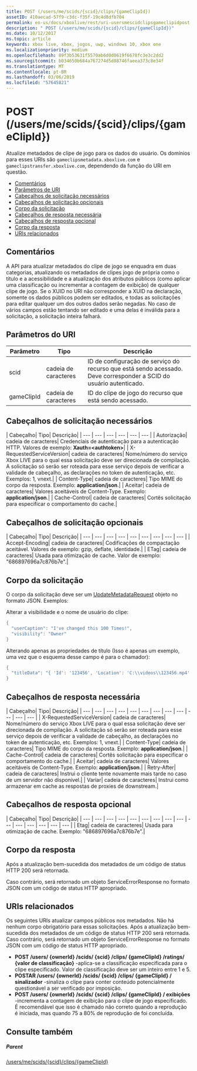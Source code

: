 ```yaml
---
title: POST (/users/me/scids/{scid}/clips/{gameClipId})
assetID: 410aecad-57f9-c3dc-f35f-19c4d8dfb704
permalink: en-us/docs/xboxlive/rest/uri-usersmescidclipsgameclipidpost.html
description: " POST (/users/me/scids/{scid}/clips/{gameClipId})"
ms.date: 10/12/2017
ms.topic: article
keywords: xbox live, xbox, jogos, uwp, windows 10, xbox one
ms.localizationpriority: medium
ms.openlocfilehash: 89f3b53631f5570ab6d0d0619f6678fc3e3c2dd2
ms.sourcegitcommit: b034650b684a767274d5d88746faeea373c8e34f
ms.translationtype: MT
ms.contentlocale: pt-BR
ms.lasthandoff: 03/06/2019
ms.locfileid: "57645821"
---
```

# <a name="post-usersmescidsscidclipsgameclipid"></a>POST (/users/me/scids/{scid}/clips/{gameClipId})
Atualize metadados de clipe de jogo para os dados do usuário. Os domínios para esses URIs são `gameclipsmetadata.xboxlive.com` e `gameclipstransfer.xboxlive.com`, dependendo da função do URI em questão.
 
  * [Comentários](#ID4EX)
  * [Parâmetros de URI](#ID4EAB)
  * [Cabeçalhos de solicitação necessários](#ID4ELB)
  * [Cabeçalhos de solicitação opcionais](#ID4EXD)
  * [Corpo da solicitação](#ID4EAF)
  * [Cabeçalhos de resposta necessária](#ID4EVF)
  * [Cabeçalhos de resposta opcional](#ID4EJAAC)
  * [Corpo da resposta](#ID4EJBAC)
  * [URIs relacionados](#ID4EWBAC)
 
<a id="ID4EX"></a>

 
## <a name="remarks"></a>Comentários
 
A API para atualizar metadados do clipe de jogo se enquadra em duas categorias, atualizando os metadados de clipes jogo de própria como o título e a acessibilidade e a atualização dos atributos públicos (como aplicar uma classificação ou incrementar a contagem de exibição) de qualquer clipe de jogo. Se o XUID no URI não corresponder a XUID na declaração, somente os dados públicos podem ser editados, e todas as solicitações para editar qualquer um dos outros dados serão negadas. No caso de vários campos estão tentando ser editado e uma delas é inválida para a solicitação, a solicitação inteira falhará.
  
<a id="ID4EAB"></a>

 
## <a name="uri-parameters"></a>Parâmetros do URI
 
| Parâmetro| Tipo| Descrição| 
| --- | --- | --- | 
| scid| cadeia de caracteres| ID de configuração de serviço do recurso que está sendo acessado. Deve corresponder a SCID do usuário autenticado.| 
| gameClipId| cadeia de caracteres| ID do clipe de jogo do recurso que está sendo acessado.| 
  
<a id="ID4ELB"></a>

 
## <a name="required-request-headers"></a>Cabeçalhos de solicitação necessários
 
| Cabeçalho| Tipo| Descrição| 
| --- | --- | --- | --- | --- | --- | 
| Autorização| cadeia de caracteres| Credenciais de autenticação para a autenticação HTTP. Valores de exemplo: <b>Xauth=&lt;authtoken></b>| 
| X-RequestedServiceVersion| cadeia de caracteres| Nome/número do serviço Xbox LIVE para o qual essa solicitação deve ser direcionada de compilação. A solicitação só serão ser roteada para esse serviço depois de verificar a validade de cabeçalho, as declarações no token de autenticação, etc. Exemplos: 1, vnext.| 
| Content-Type| cadeia de caracteres| Tipo MIME do corpo da resposta. Exemplo: <b>application/json</b>.| 
| Aceitar| cadeia de caracteres| Valores aceitáveis de Content-Type. Exemplo: <b>application/json</b>.| 
| Cache-Control| cadeia de caracteres| Cortês solicitação para especificar o comportamento do cache.| 
  
<a id="ID4EXD"></a>

 
## <a name="optional-request-headers"></a>Cabeçalhos de solicitação opcionais
 
| Cabeçalho| Tipo| Descrição| 
| --- | --- | --- | --- | --- | --- | --- | --- | --- | 
| Accept-Encoding| cadeia de caracteres| Codificações de compactação aceitável. Valores de exemplo: gzip, deflate, identidade.| 
| ETag| cadeia de caracteres| Usada para otimização de cache. Valor de exemplo: "686897696a7c876b7e".| 
  
<a id="ID4EAF"></a>

 
## <a name="request-body"></a>Corpo da solicitação
 
O corpo da solicitação deve ser um [UpdateMetadataRequest](../../json/json-updatemetadatarequest.md) objeto no formato JSON. Exemplos:
 
Alterar a visibilidade e o nome de usuário do clipe:
 

```cpp
{
  "userCaption": "I've changed this 100 Times!",
  "visibility": "Owner"
}

```

 
Alterando apenas as propriedades de título (Isso é apenas um exemplo, uma vez que o esquema desse campo é para o chamador):
 

```cpp
{
  "titleData": "{ 'Id': '123456', 'Location': 'C:\\videos\\123456.mp4' }"
}

```

  
<a id="ID4EVF"></a>

 
## <a name="required-response-headers"></a>Cabeçalhos de resposta necessária
 
| Cabeçalho| Tipo| Descrição| 
| --- | --- | --- | --- | --- | --- | --- | --- | --- | --- | --- | --- | 
| X-RequestedServiceVersion| cadeia de caracteres| Nome/número do serviço Xbox LIVE para o qual essa solicitação deve ser direcionada de compilação. A solicitação só serão ser roteada para esse serviço depois de verificar a validade de cabeçalho, as declarações no token de autenticação, etc. Exemplos: 1, vnext.| 
| Content-Type| cadeia de caracteres| Tipo MIME do corpo da resposta. Exemplo: <b>application/json</b>.| 
| Cache-Control| cadeia de caracteres| Cortês solicitação para especificar o comportamento do cache.| 
| Aceitar| cadeia de caracteres| Valores aceitáveis de Content-Type. Exemplo: <b>application/json</b>.| 
| Retry-After| cadeia de caracteres| Instrui o cliente tente novamente mais tarde no caso de um servidor não disponível.| 
| Variar| cadeia de caracteres| Instrui como armazenar em cache as respostas de proxies de downstream.| 
  
<a id="ID4EJAAC"></a>

 
## <a name="optional-response-headers"></a>Cabeçalhos de resposta opcional
 
| Cabeçalho| Tipo| Descrição| 
| --- | --- | --- | --- | --- | --- | --- | --- | --- | --- | --- | --- | --- | --- | --- | 
| Etag| cadeia de caracteres| Usada para otimização de cache. Exemplo: "686897696a7c876b7e".| 
  
<a id="ID4EJBAC"></a>

 
## <a name="response-body"></a>Corpo da resposta
 
Após a atualização bem-sucedida dos metadados de um código de status HTTP 200 será retornada.
 
Caso contrário, será retornado um objeto ServiceErrorResponse no formato JSON com um código de status HTTP apropriado.
  
<a id="ID4EWBAC"></a>

 
## <a name="related-uris"></a>URIs relacionados
 
Os seguintes URIs atualizar campos públicos nos metadados. Não há nenhum corpo obrigatório para essas solicitações. Após a atualização bem-sucedida dos metadados de um código de status HTTP 200 será retornada. Caso contrário, será retornado um objeto ServiceErrorResponse no formato JSON com um código de status HTTP apropriado.
 
   * **POST /users/ {ownerId} /scids/ {scid} /clips/ {gameClipId} /ratings/ {valor de classificação}** -aplica-se a classificação especificada para o clipe especificado. Valor de classificação deve ser um inteiro entre 1 e 5.
   * **POSTAR /users/ {ownerId} /scids/ {scid} /clips/ {gameClipId} / sinalizador** -sinaliza o clipe para conter conteúdo potencialmente questionável a ser verificado por imposição.
   * **POST /users/ {ownerId} /scids/ {scid} /clips/ {gameClipId} / exibições** -incrementa a contagem de exibição para o clipe de jogo especificado. É recomendável que isso é chamado não correto quando a reprodução é iniciada, mas quando 75 a 80% de reprodução de foi concluída.
   
<a id="ID4EMCAC"></a>

 
## <a name="see-also"></a>Consulte também
 
<a id="ID4EOCAC"></a>

 
##### <a name="parent"></a>Parent 

[/users/me/scids/{scid}/clips/{gameClipId}](uri-usersmescidclipsgameclipid.md)

   